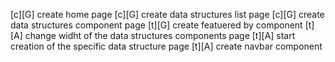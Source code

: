 [c][G] create home page
[c][G] create data structures list page
[c][G] create data structures component page
[t][G] create featuered by component
[t][A] change widht of the data structures components page
[t][A] start creation of the specific data structure page
[t][A] create navbar component
